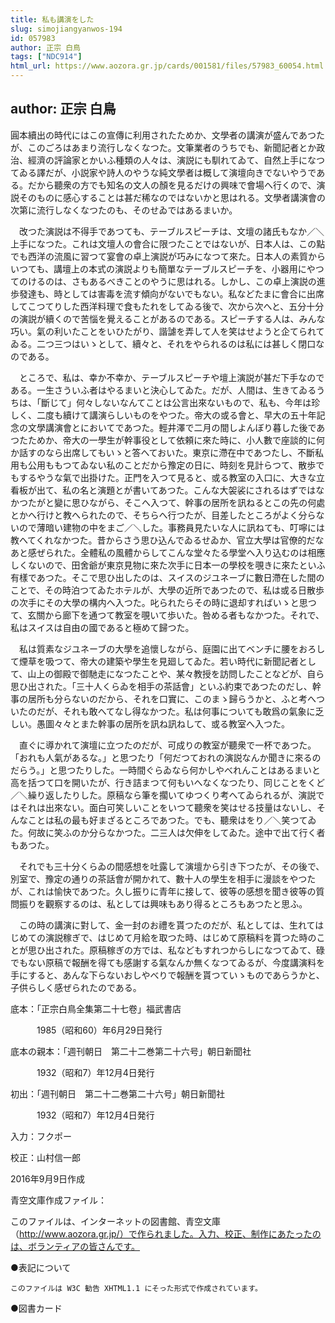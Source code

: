 ```yaml
---
title: 私も講演をした
slug: simojiangyanwos-194
id: 057983
author: 正宗 白鳥
tags: ["NDC914"]
html_url: https://www.aozora.gr.jp/cards/001581/files/57983_60054.html
---
```


## author: 正宗 白鳥

圓本續出の時代にはこの宣傳に利用されたためか、文學者の講演が盛んであつたが、このごろはあまり流行しなくなつた。文筆業者のうちでも、新聞記者とか政治、經濟の評論家とかいふ種類の人々は、演説にも馴れてゐて、自然上手になつてゐる譯だが、小説家や詩人のやうな純文學者は概して演壇向きでないやうである。だから聽衆の方でも知名の文人の顏を見るだけの興味で會場へ行くので、演説そのものに感心することは甚だ稀なのではないかと思はれる。文學者講演會の次第に流行しなくなつたのも、そのせゐではあるまいか。

　改つた演説は不得手であつても、テーブルスピーチは、文壇の諸氏もなか／＼上手になつた。これは文壇人の會合に限つたことではないが、日本人は、この點でも西洋の流風に習つて宴會の卓上演説が巧みになつて來た。日本人の素質からいつても、講壇上の本式の演説よりも簡單なテーブルスピーチを、小器用にやつてのけるのは、さもあるべきことのやうに思はれる。しかし、この卓上演説の進歩發達も、時としては害毒を流す傾向がないでもない。私などたまに會合に出席してこつてりした西洋料理で食もたれをしてゐる後で、次から次へと、五分十分の演説が續くので苦惱を覺えることがあるのである。スピーチする人は、みんな巧い。氣の利いたことをいひたがり、諧謔を弄して人を笑はせようと企てられてゐる。二つ三つはいゝとして、續々と、それをやられるのは私には甚しく閉口なのである。

　ところで、私は、幸か不幸か、テーブルスピーチや壇上演説が甚だ下手なのである。一生さういふ者はやるまいと決心してゐた。だが、人間は、生きてゐるうちは、「斷じて」何々しないなんてことは公言出來ないもので、私も、今年は珍しく、二度も續けて講演らしいものをやつた。帝大の或る會と、早大の五十年記念の文學講演會とにおいてであつた。輕井澤で二月の間しよんぼり暮した後であつたためか、帝大の一學生が幹事役として依頼に來た時に、小人數で座談的に何か話すのなら出席してもいゝと答へておいた。東京に滯在中であつたし、不斷私用も公用ももつてゐない私のことだから豫定の日に、時刻を見計らつて、散歩でもするやうな氣で出掛けた。正門を入つて見ると、或る教室の入口に、大きな立看板が出て、私の名と演題とが書いてあつた。こんな大袈裟にされるはずではなかつたがと變に思ひながら、そこへ入つて、幹事の居所を訊ねるとこの先の何處とかへ行けと教へられたので、そちらへ行つたが、目差したところがよく分らないので薄暗い建物の中をまご／＼した。事務員見たいな人に訊ねても、叮嚀には教へてくれなかつた。昔からさう思ひ込んでゐるせゐか、官立大學は官僚的だなあと感ぜられた。全體私の風體からしてこんな堂々たる學堂へ入り込むのは相應しくないので、田舍爺が東京見物に來た次手に日本一の學校を覗きに來たといふ有樣であつた。そこで思ひ出したのは、スイスのジユネーブに數日滯在した間のことで、その時泊つてゐたホテルが、大學の近所であつたので、私は或る日散歩の次手にその大學の構内へ入つた。叱られたらその時に退却すればいゝと思つて、玄關から廊下を通つて教室を覗いて歩いた。咎める者もなかつた。それで、私はスイスは自由の國であると極めて歸つた。

　私は質素なジユネーブの大學を追懷しながら、庭園に出てベンチに腰をおろして煙草を吸つて、帝大の建築や學生を見廻してゐた。若い時代に新聞記者として、山上の御殿で御馳走になつたことや、某々教授を訪問したことなどが、自ら思ひ出された。「三十人くらゐを相手の茶話會」といふ約束であつたのだし、幹事の居所も分らないのだから、それを口實に、このまゝ歸らうかと、ふと考へついたのだが、それも敢へてなし得なかつた。私は何事についても敢爲の氣象に乏しい。愚圖々々とまた幹事の居所を訊ね訊ねして、或る教室へ入つた。

　直ぐに導かれて演壇に立つたのだが、可成りの教室が聽衆で一杯であつた。「おれも人氣があるな。」と思つたり「何だつておれの演説なんか聞きに來るのだらう。」と思つたりした。一時間ぐらゐなら何かしやべれんことはあるまいと高を括つて口を開いたが、行き詰まつて何もいへなくなつたり、同じことをくど／＼繰り返したりした。原稿なら筆を擱いてゆつくり考へてゐられるが、演説ではそれは出來ない。面白可笑しいことをいつて聽衆を笑はせる技量はないし、そんなことは私の最も好まざるところであつた。でも、聽衆はをり／＼笑つてゐた。何故に笑ふのか分らなかつた。二三人は欠伸をしてゐた。途中で出て行く者もあつた。

　それでも三十分くらゐの間感想を吐露して演壇から引き下つたが、その後で、別室で、豫定の通りの茶話會が開かれて、數十人の學生を相手に漫談をやつたが、これは愉快であつた。久し振りに青年に接して、彼等の感想を聞き彼等の質問振りを觀察するのは、私としては興味もあり得るところもあつたと思ふ。

　この時の講演に對して、金一封のお禮を貰つたのだが、私としては、生れてはじめての演説稼ぎで、はじめて月給を取つた時、はじめて原稿料を貰つた時のことが思ひ出された。原稿稼ぎの方では、私などもすれつからしになつてゐて、碌でもない原稿で報酬を得ても感謝する氣なんか無くなつてゐるが、今度講演料を手にすると、あんな下らないおしやべりで報酬を貰つていゝものであらうかと、子供らしく感ぜられたのである。













底本：「正宗白鳥全集第二十七卷」福武書店

　　　1985（昭和60）年6月29日発行

底本の親本：「週刊朝日　第二十二巻第二十六号」朝日新聞社

　　　1932（昭和7）年12月4日発行

初出：「週刊朝日　第二十二巻第二十六号」朝日新聞社

　　　1932（昭和7）年12月4日発行

入力：フクポー

校正：山村信一郎

2016年9月9日作成

青空文庫作成ファイル：

このファイルは、インターネットの図書館、青空文庫（http://www.aozora.gr.jp/）で作られました。入力、校正、制作にあたったのは、ボランティアの皆さんです。











●表記について


	このファイルは W3C 勧告 XHTML1.1 にそった形式で作成されています。







●図書カード